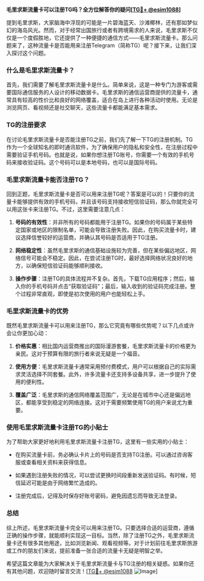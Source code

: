 **毛里求斯流量卡可以注册TG吗？全方位解答你的疑问[[TG💪+ @esim1088](https://t.me/s/esim1088)]**

提到毛里求斯，大家脑海中浮现的可能是一片碧海蓝天、沙滩椰林，还有那如梦似幻的海岛风光。然而，对于经常出国旅行或者有跨境需求的人来说，毛里求斯不仅仅是一个度假胜地，它还提供了一种便捷的通信方式——毛里求斯流量卡。那么问题来了，这种流量卡是否能用来注册Telegram（简称TG）呢？接下来，让我们深入探讨这个问题。

### 什么是毛里求斯流量卡？

首先，我们需要了解毛里求斯流量卡是什么。简单来说，这是一种专门为游客或需要国际通信服务的人设计的移动数据卡。毛里求斯的通信运营商提供的流量卡，通常具有较高的性价比和良好的网络覆盖，适合在岛上进行各种活动时使用。无论是浏览网页、看视频还是社交聊天，这些流量卡都能满足基本需求。

### TG的注册要求

在讨论毛里求斯流量卡是否能注册TG之前，我们先了解一下TG的注册机制。TG作为一个全球知名的即时通讯软件，为了确保用户的隐私和安全性，在注册过程中需要验证手机号码。也就是说，如果你想注册TG账号，你需要一个有效的手机号码来接收验证码。这个号码可以是本地号码，也可以是国际号码。

### 毛里求斯流量卡能否注册TG？

回到正题，毛里求斯流量卡是否可以用来注册TG呢？答案是可以的！只要你的流量卡能够提供有效的手机号码，并且该号码支持接收短信验证码，那么你就完全可以用这张卡来注册TG。不过，这里需要注意几点：

1. **号码的有效性**：并非所有的号码都能用于注册TG。如果你的号码属于某些特定国家或地区的限制名单，可能会导致注册失败。因此，在购买流量卡时，建议选择信誉较好的运营商，并确认其号码是否适用于TG注册。
   
2. **网络稳定性**：虽然毛里求斯的通信基础设施较为完善，但在某些偏远地区，网络信号可能会不稳定。因此，在尝试注册TG时，最好选择网络状况良好的地方，以确保短信验证码能够顺利接收。

3. **操作步骤**：注册TG的具体流程并不复杂。首先，下载TG应用程序；然后，输入你的手机号码并点击“获取验证码”；最后，输入收到的验证码完成注册。整个过程非常直观，即使是初次使用的用户也能轻松上手。

### 毛里求斯流量卡的优势

既然毛里求斯流量卡可以用来注册TG，那么它究竟有哪些优势呢？以下几点或许会让你更加心动：

1. **价格实惠**：相比国内运营商推出的国际漫游套餐，毛里求斯流量卡的价格更为亲民。这对于预算有限的旅行者来说无疑是一个福音。

2. **使用方便**：毛里求斯流量卡通常采用预付费模式，用户可以根据自己的实际需求灵活选择不同套餐。此外，许多流量卡还支持多设备共享，进一步提升了使用的便利性。

3. **覆盖广泛**：毛里求斯的通信网络覆盖范围广，无论是在城市中心还是偏远地区，都能享受到稳定的网络连接。这对于需要频繁使用TG的用户来说尤为重要。

### 使用毛里求斯流量卡注册TG的小贴士

为了帮助大家更好地利用毛里求斯流量卡注册TG，这里有一些实用的小贴士：

- 在购买流量卡前，务必确认卡片上的号码是否支持TG注册。可以通过咨询客服或查看相关资料来获得信息。
  
- 如果遇到注册失败的情况，可以尝试更换时间段重新发送验证码。有时候，短信延迟可能是由于网络繁忙造成的。

- 注册完成后，记得及时保存好账号密码，避免因遗忘而导致无法登录。

### 总结

综上所述，毛里求斯流量卡完全可以用来注册TG。只要选择合适的运营商，遵循正确的操作步骤，就能顺利实现这一目标。当然，除了注册TG之外，毛里求斯流量卡还有很多其他用途，比如浏览新闻、观看视频等。对于计划前往毛里求斯旅游或工作的朋友们来说，提前准备一张合适的流量卡无疑是明智之举。

希望这篇文章能为大家解决关于毛里求斯流量卡与TG注册的相关疑惑。如果你还有其他问题，欢迎随时留言交流！[[TG💪+ @esim1088](https://t.me/s/esim1088) ![Image](https://i.postimg.cc/4NQfJmqS/Snipaste-2025-05-13-00-14-12.png)]